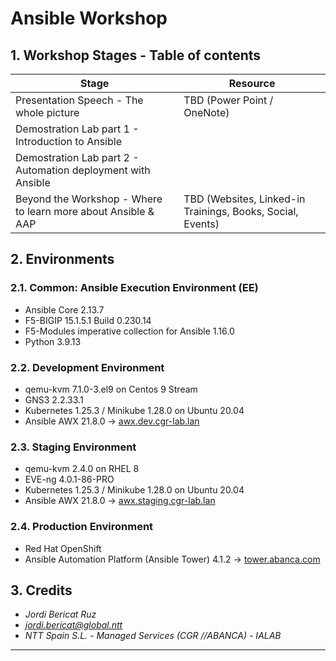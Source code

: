 # Ansible Workshop

## 1. Workshop Stages - Table of contents

| Stage | Resource |
|-|-|
| Presentation Speech - The whole picture | TBD (Power Point / OneNote) |
| Demostration Lab part 1 - Introduction to Ansible | [](/doc/workshop_lab_part_1.md) |
| Demostration Lab part 2 - Automation deployment with Ansible | [](/doc/workshop_lab_part_2.md) |
| Beyond the Workshop - Where to learn more about Ansible & AAP | TBD (Websites, Linked-in Trainings, Books, Social, Events) |

## 2. Environments

### 2.1. Common: Ansible Execution Environment (EE)

- Ansible Core 2.13.7
- F5-BIGIP 15.1.5.1 Build 0.230.14
- F5-Modules imperative collection for Ansible 1.16.0
- Python 3.9.13

### 2.2. Development Environment

- qemu-kvm 7.1.0-3.el9 on Centos 9 Stream
- GNS3 2.2.33.1
- Kubernetes 1.25.3 / Minikube 1.28.0 on Ubuntu 20.04
- Ansible AWX 21.8.0 -> [awx.dev.cgr-lab.lan](http://awx.dev.cgr-lab.lan)

### 2.3. Staging Environment

- qemu-kvm 2.4.0 on RHEL 8
- EVE-ng 4.0.1-86-PRO
- Kubernetes 1.25.3 / Minikube 1.28.0 on Ubuntu 20.04
- Ansible AWX 21.8.0 -> [awx.staging.cgr-lab.lan](http://awx.staging.cgr-lab.lan)

### 2.4. Production Environment

- Red Hat OpenShift
- Ansible Automation Platform (Ansible Tower) 4.1.2 -> [tower.abanca.com](tower.abanca.com)

## 3. Credits

- *Jordi Bericat Ruz*
- *jordi.bericat@global.ntt*
- *NTT Spain S.L. - Managed Services (CGR //ABANCA) - IALAB*

------------------------------
